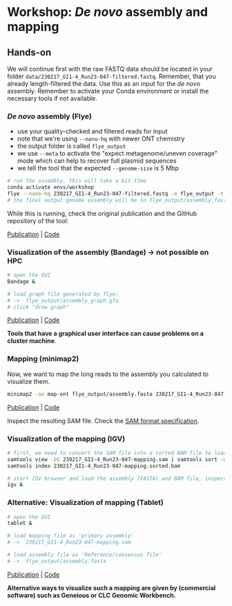 # Workshop: _De novo_ assembly and mapping

## Hands-on

We will continue first with the raw FASTQ data should be located in your folder `data/230217_GI1-4_Run23-047-filtered.fastq`. Remember, that you already length-filtered the data. Use this as an input for the _de novo_ assembly. Remember to activate your Conda environment or install the necessary tools if not available.

### _De novo_ assembly (Flye)

* use your quality-checked and filtered reads for input 
* note that we're using `--nano-hq` with newer ONT chemistry
* the output folder is called `flye_output`
* we use `--meta` to activate the "expect metagenome/uneven coverage" mode which can help to recover full plasmid sequences
* we tell the tool that the expected `--genome-size` is 5 Mbp
```bash
# run the assembly, this will take a bit time
conda activate envs/workshop
flye --nano-hq 230217_GI1-4_Run23-047-filtered.fastq -o flye_output -t 10 --meta --genome-size 5M
# the final output genome assembly will be in flye_output/assembly.fasta
```

While this is running, check the original publication and the GitHub repository of the tool:

[Publication](https://doi.org/10.1038/s41587-019-0072-8) | [Code](https://github.com/fenderglass/Flye)

### Visualization of the assembly (Bandage) -> not possible on HPC 
```bash
# open the GUI
Bandage &

# load graph file generated by flye:
# ->  flye_output/assembly_graph.gfa
# click "draw graph"
```

[Publication](http://bioinformatics.oxfordjournals.org/content/31/20/3350) | [Code](https://rrwick.github.io/Bandage/)

__Tools that have a graphical user interface can cause problems on a cluster machine__.

### Mapping (minimap2)

Now, we want to map the long reads to the assembly you calculated to visualize them.

```bash
minimap2 -ax map-ont flye_output/assembly.fasta 230217_GI1-4_Run23-047-filtered.fastq > 230217_GI1-4_Run23-047-mapping.sam
```
[Publication](https://doi.org/10.1093/bioinformatics/bty191) | [Code](https://github.com/lh3/minimap2)

Inspect the resulting SAM file. Check the [SAM format specification](https://samtools.github.io/hts-specs/SAMv1.pdf).

### Visualization of the mapping (IGV)

```bash
# first, we need to convert the SAM file into a sorted BAM file to load it subsequently in IGV
samtools view -bS 230217_GI1-4_Run23-047-mapping.sam | samtools sort -@ 4 > 230217_GI1-4_Run23-047-mapping.sorted.bam  
samtools index 230217_GI1-4_Run23-047-mapping.sorted.bam

# start IGV browser and load the assembly (FASTA) and BAM file, inspect the output
igv &
```

### Alternative: Visualization of mapping (Tablet)

```bash
# open the GUI
tablet &

# load mapping file as 'primary assembly'
# ->  230217_GI1-4_Run23-047-mapping.sam

# load assembly file as 'Reference/consensus file'
# ->  flye_output/assembly.fasta
```
[Publication](http://dx.doi.org/10.1093/bib/bbs012) | [Code](https://ics.hutton.ac.uk/tablet/)

__Alternative ways to visualize such a mapping are given by (commercial software) such as Geneious or CLC Genomic Workbench.__
